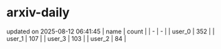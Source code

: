 # arxiv-daily
updated on 2025-08-12 06:41:45
| name | count |
| - | - |
| user_0 | 352 |
| user_1 | 107 |
| user_3 | 103 |
| user_2 | 84 |

